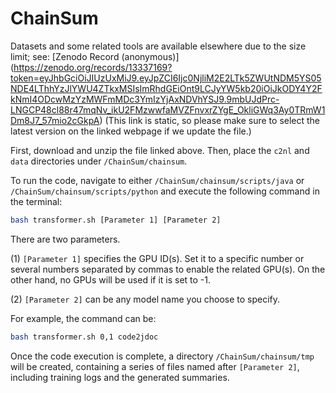 # ChainSum

Datasets and some related tools are available elsewhere due to the size limit; see: [Zenodo Record (anonymous)] (https://zenodo.org/records/13337169?token=eyJhbGciOiJIUzUxMiJ9.eyJpZCI6Ijc0NjliM2E2LTk5ZWUtNDM5YS05NDE4LThhYzJlYWU4ZTkxMSIsImRhdGEiOnt9LCJyYW5kb20iOiJkODY4Y2FkNmI4ODcwMzYzMWFmMDc3YmIzYjAxNDVhYSJ9.9mbUJdPrc-LNGCP48cl88r47mqNv_ikU2FMzwwfaMVZFnvxrZYgE_OkliGWq3Ay0TRmW1Dm8J7_57mio2cGkpA) (This link is static, so please make sure to select the latest version on the linked webpage if we update the file.)

First, download and unzip the file linked above. Then, place the `c2nl` and `data` directories under `/ChainSum/chainsum`.

To run the code, navigate to either `/ChainSum/chainsum/scripts/java` or `/ChainSum/chainsum/scripts/python` and execute the following command in the terminal:

```bash
bash transformer.sh [Parameter 1] [Parameter 2]
```

There are two parameters. 

(1) `[Parameter 1]` specifies the GPU ID(s). Set it to a specific number or several numbers separated by commas to enable the related GPU(s). On the other hand, no GPUs will be used if it is set to -1.

(2) `[Parameter 2]` can be any model name you choose to specify.

For example, the command can be: 
```bash
bash transformer.sh 0,1 code2jdoc
```

Once the code execution is complete, a directory `/ChainSum/chainsum/tmp` will be created, containing a series of files named after `[Parameter 2]`, including training logs and the generated summaries.

